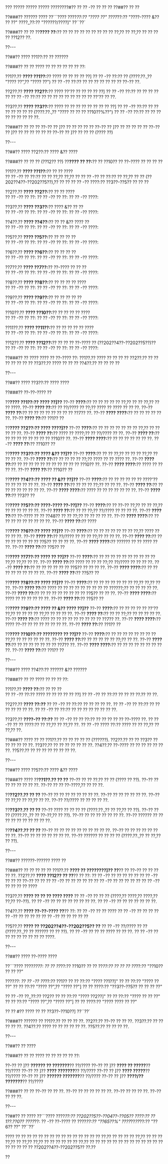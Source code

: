 ??? ????? ????? ????? ????????#?? ?? ?? -?? ?? ?? ??
??##?? ?? ??

??###?? ?????? ????
??```????
????_??:?? "???? ??"
????_??:?? "????-???? &?? ?? ??"
????_??:?? "??????/????]"
??``??`

??###?? ?? ??
??**???? ??:**?? ?? ?? ?? ?? ?? ?? ?? ?? ?? ??,?? ?? ??,?? ?? ?? ?? ?? ??12?? ??.

??---

??##?? ???? ??1??:?? ?? ??????

??###?? ?? ??
???? ?? ?? ?? ?? ?? ?? ??:

??1??.?? **???? ??1??:**?? ???? ?? ?? ?? ?? ??]
??  ?? -?? ??:?? ?? (????.??.,?? "???? ??",?? "???? ??")
??  ?? -?? ??:?? ?? ?? ?? ?? ?? ?? ?? ??-?? ??.

??2??.?? **???? ??2??:**?? ???? ??'?? ?? ?? ?? ?? ??]
??  ?? -?? ??:?? ?? ?? ?? ?? ??
??  ?? -?? ??:?? ?? ?? ?? ?? ?? ?? ?? ?? ?? ??'?? ?? ??.

??3??.?? **???? ??3??:**?? ???? ?? ?? ?? ?? ?? ?? ?? ?? ??]
??  ?? -?? ??:?? ?? ?? ?? ?? ?? ?? ?? (????.??.,?? "???? ?? ?? ?? ??10??%??")
??  ?? -?? ??:?? ?? ?? ?? ?? ?? ?? ?? ?? ??.

??###?? ?? ?? ??
??-?? ?? ]?? ?? ?? ?? ?? ??
??-?? ?? ]?? ?? ?? ?? ?? ?? 
??-?? ?? ]?? ?? ?? ?? ?? ?? ??
??-?? ?? ]?? ?? ?? ?? (???? ??)

??---

??##?? ???? ??2??:?? ???? &?? ????

??###?? ?? ?? ?? (??12?? ??)
??**???? ?? ??:**?? ?? ??10?? ?? ??-???? ?? ?? ?? ??

??1??.?? **???? ??1??:**?? ?? ?? ????  
??  ?? -?? ?? ??:?? ?? ?? ??,?? ??,?? ??
??  ?? -?? ?? ??:?? ?? ??,?? ?? ?? (??202??4??-??202??5??),?? ?? ??
??  ?? -?? ????:?? ??3??-??5?? ?? ?? ??

??2??.?? **???? ??2??:**?? ?? ?? ????  
??  ?? -?? ?? ??:
??  ?? -?? ?? ??:
??  ?? -?? ????:

??3??.?? **???? ??3??:**?? ???? &?? ?? ??  
??  ?? -?? ?? ??:
??  ?? -?? ?? ??:
??  ?? -?? ????:

??4??.?? **???? ??4??:**?? ?? ?? &?? ???? ??  
??  ?? -?? ?? ??:
??  ?? -?? ?? ??:
??  ?? -?? ????:

??5??.?? **???? ??5??:**?? ?? ?? ?? ??  
??  ?? -?? ?? ??:
??  ?? -?? ?? ??:
??  ?? -?? ????:

??6??.?? **???? ??6??:**?? ?? ?? ?? ??  
??  ?? -?? ?? ??:
??  ?? -?? ?? ??:
??  ?? -?? ????:

??7??.?? **???? ??7??:**?? ??-???? ?? ?? ??  
??  ?? -?? ?? ??:
??  ?? -?? ?? ??:
??  ?? -?? ????:

??8??.?? **???? ??8??:**?? ?? ?? ?? ?? ????  
??  ?? -?? ?? ??:
??  ?? -?? ?? ??:
??  ?? -?? ????:

??9??.?? **???? ??9??:**?? ?? ?? ?? ?? ??  
??  ?? -?? ?? ??:
??  ?? -?? ?? ??:
??  ?? -?? ????:

??10??.?? **???? ??10??:**?? ?? ?? ?? ?? ????  
??   ?? -?? ?? ??:
??   ?? -?? ?? ??:
??   ?? -?? ????:

??11??.?? **???? ??11??:**?? ?? ?? ?? ?? ?? ????  
??   ?? -?? ?? ??:
??   ?? -?? ?? ??:
??   ?? -?? ????:

??12??.?? **???? ??12??:**?? ?? ?? ?? ??-???? ?? (??202??4??-??202??5??)??  
??   ?? -?? ?? ??:
??   ?? -?? ?? ??:
??   ?? -?? ????:

??###?? ?? ????
???? ?? ??-???? ??:
??1??.?? ???? ?? ?? ?? ??
??2??.?? ?? ?? ?? ?? ?? ?? ??
??3??.?? ???? ?? ?? ??
??4??.?? ?? ?? ?? ??

??---

??##?? ???? ??3??:?? ???? ????

??###?? ??-??-???? ??

??**???? ??1??:?? ???? ??]??**
??-?? **????:**?? ?? ?? ?? ?? ?? ??,?? ?? ?? ??,?? ?? ?? ????.
??-?? **???? ??:**?? ?? ??/???? ?? ??;?? ???? ?? ???? ?? ?? ??.
??-?? **???? ??:**?? ?? ?? ?? ?? ?? ?? ?? ?? ??7?? ??.
??-?? **???? ????:**?? ?? ?? ?? ?? ?? ??.
??-?? **???? ??:**?? ??1?? ??

??**???? ??2??:?? ???? ????]??**
??-?? **????:**?? ?? ?? ?? ?? ?? ?? ?? ??,?? ?? ?? ?? ?? ??.
??-?? **???? ??:**?? ???? ?? ????;?? ?? ??/???? ?? ??.
??-?? **???? ??:**?? ?? ?? ?? ?? ?? ?? ?? ?? ??10?? ??.
??-?? **???? ????:**?? ?? ?? ?? ?? ?? ?? ??.
??-?? **???? ??:**?? ??10?? ??

??**???? ??3??:?? ???? &?? ??]??**
??-?? **????:**?? ?? ?? ??,?? ?? ?? ?? ??,?? ?? ?? ?? ??.
??-?? **???? ??:**?? ?? ?? ?? ?? ??;?? ???? ?? ?? ???? ??.
??-?? **???? ??:**?? ?? ?? ?? ?? ?? ?? ?? ?? ?? ?? ?? ??10?? ??.
??-?? **???? ????:**?? ???? ?? ?? ?? ??.
??-?? **???? ??:**?? ??10?? ??

??**???? ??4??:?? ???? ?? &?? ??]??**
??-?? **????:**?? ?? ?? ?? ?? ?? ?? ????'?? ?? ?? ?? ?? ?? ??.
??-?? **???? ??:**?? ?? ?? ?? ??;?? ?? ?? ??.
??-?? **???? ??:**?? ?? ?? ?? ?? ?? ?? ?? ??.
??-?? **???? ????:**?? ???? ?? ?? ?? ?? ?? ?? ??.
??-?? **???? ??:**?? ??3?? ??

??**???? ??5??:?? ????-???? ??-??]??**
??-?? **????:**?? ?? ??-?? ??,?? ?? ?? ??,?? ?? ?? ?? ?? ?? ??.
??-?? **???? ??:**?? ?? ?? ??;?? ??/???? ?? ?? ?? ??.
??-?? **???? ??:**?? ??-???? ?? ?? ??48?? ?? ?? ??;?? ?? ?? ?? ?? ??.
??-?? **???? ????:**?? ?? ?? ?? ?? ?? ?? ?? ?? ??.
??-?? **???? ??:**?? ????

??**???? ??6??:?? ???? ??]??**
??-?? **????:**?? ?? ?? ?? ?? ?? ?? ?? ??,?? ???? ?? ?? ?? ??.
??-?? **???? ??:**?? ??/???? ?? ?? ?? ??;?? ?? ?? ??.
??-?? **???? ??:**?? ?? ?? ?? ?? ?? ?? ?? ??5?? ?? ?? ?? ??.
??-?? **???? ????:**?? ?????? ?? ?? ???? ?? ??.
??-?? **???? ??:**?? ??5?? ??

??**???? ??7??:?? ???? ?? ??]??**
??-?? **????:**?? ?? ?? ?? ?? ?? ?? ?? ?? ?? ?? ??,?? ??,?? ?? ??.
??-?? **???? ??:**?? ???? ?? ?? ?? ??;?? ??/???? ?? ?? ?? ??.
??-?? **???? ??:**?? ?? ?? ?? ?? ?? ?? ??5?? ?? ?? ?? ??.
??-?? **???? ????:**?? ?? ?? ?? ?? ?? ?? ?? ?? ??.
??-?? **???? ??:**?? ??5?? ??

??**???? ??8??:?? ???? ??]??**
??-?? **????:**?? ?? ?? ?? ?? ?? ?? ?? ??,?? ??,?? ?? ??.
??-?? **???? ??:**?? ???? ?? ?? ?? ?? ?? ?? ?? ?? ?? ??????;?? ?? ?? ?? ?? ??.
??-?? **???? ??:**?? ?? ?? ?? ?? ?? ?? ?? ?? ??5?? ?? ?? ??.
??-?? **???? ????:**?? ???? ?? ?? ?? ?? ?? ??.
??-?? **???? ??:**?? ??5?? ??

??**???? ??9??:?? ???? ?? &?? ???? ??]??**
??-?? **????:**?? ?? ?? ?? ?? ?? ??'?? ??,?? ?? ?? ?? ?? ??,?? ?? ?? ?? ??.
??-?? **???? ??:**?? ?? ?? ??;?? ?? ?? ?? ?? ??.
??-?? **???? ??:**?? ???? ?? ?? ?? ?? ?? ?? ?? ?? ?? ??7?? ??.
??-?? **???? ????:**?? ???? ??-?? ?? ?? ?? ?? ?? ?? ??.
??-?? **???? ??:**?? ??1?? ??

??**???? ??10??:?? ???????? ?? ??]??**
??-?? **????:**?? ?? ?? ?? ?? ?? ?? ?? ?? ??,?? ?? ?? ?? ?? ?? ??.
??-?? **???? ??:**?? ?? ?? ?? ?? ?? ??;?? ?? ??.
??-?? **???? ??:**?? ?? ?? ?? ?? ?? ?? ?? ??7?? ??.
??-?? **???? ????:**?? ?? ?? ?? ?? ?? ?? ?? ?? ??.
??-?? **???? ??:**?? ??1?? ??

??---

??##?? ???? ??4??:?? ?????? &?? ??????

??###?? ?? ??
???? ?? ?? ?? ??:

??1??.?? **???? ??:**?? ?? ?? ??  
??  ?? -?? ??:?? ???? ?? ?? ?? ?? ?? ??]
??  ?? -?? ?? ??:?? ?? ?? ?? ??.?? ?? ??.

??2??.?? **???? ??:??**
??  ?? -?? ?? ??:?? ?? ?? ?? ?? ??.
??  ?? -?? ?? ??:?? ?? ?? ?? ?? ?? ?? ??.
??  ?? -?? ?? ??:?? ?? ?? ?? ?? ?? ?? ?? ??.

??3??.?? **????-?? ??:??**
??  ?? -?? ?? ?? ??:?? ?? ?? ?? ?? ?? ??-???? ??.
??  ?? -?? ?? ?? ????:?? ?? ??,?? ?? ??,?? ??.
??  ?? -?? ???? ??:?? ???? ?? ?? ??,?? ?? ??,?? ??.

??###?? ???? ?? ??
??1??.?? ?? ?? ?? ?? ?? (??????).
??2??.?? ?? ?? ??3?? ?? ?? ?? ?? ?? ??.
??3??.?? ?? ?? ?? ?? ?? ?? ??.
??4??.?? ??-???? ?? ?? ?? ?? ?? ?? ??.
??5??.?? ?? ?? ?? ?? ?? ?? ?? ??.

??---

??##?? ???? ??5??:?? ???? &?? ????

??###?? ????
??**??1??.?? ?? ??**
??-?? ?? ?? ??.?? ?? ?? (???? ?? ??).
??-?? ?? ?? ?? ?? ?? ?? ??.
??-?? ?? ?? ??-????,?? ?? ?? ??.

??**??2??.?? ?? ??**
??-?? ?? ?? ?? ?? ?? ?? ?? ??.
??-?? ?? ?? ?? ?? ?? ??.
??-?? ?? ??,?? ?? ??,?? ?? ??.
??-?? ??/???? ?? ?? ?? ?? ??.

??**??3??.?? ?? ??**
??-?? ???? ?? ?? ?? ?? (????.??.,?? ?? ??,?? ?? ??).
??-?? ?? ?? (????.??.,?? ?? ??-??,?? ?? ??).
??-?? ?? ?? ?? ?? ?? ?? ??.
??-?? ?????? ?? ?? ?? ?? ?? ?? ?? ?? ?? ??.

??**??4??.?? ?? ??**
??-?? ?? ?? ?? ?? ?? ?? ?? ?? ?? ??.
??-?? ?? ?? ?? ?? ?? ?? ?? ??.
??-?? ?? ?? ?? ?? ?? ?? ??.
??-?? ?????? ?? ?? ?? ?? (????.??.,?? ?? ??,?? ?? ??).

??---

??##?? ??????-?????? ???? ??

??###?? ?? ?? ?? ?? ??
??1??.?? **???? ?? ????????]?? ??**?? ?? ??-?? ?? ?? ?? ?? ??.
??2??.?? **???? ??12?? ?? ??**?? ?? ??:
??  ?? -?? ?? ?? ?? ?? ??
??  ?? -?? ?? ?? ?? ??-?? ?? ??
??  ?? -?? ?? ?? ?? ?? ??
??  ?? -?? ?? ?? ?? ?? ??
??  ?? -?? ?? ?? ?? ?? ????

??3??.?? **???? ?? ?? ?? ???? ????**
??  ?? -?? ?? ?? ?? (????,?? ????,?? ????,?? ??,?? ??-??).
??  ?? -?? ?? ?? ?? ?? ?? ?? ?? ??.
??  ?? -?? ?? ?? ?? ?? ?? ?? ??.

??4??.?? **???? ??-??-???? ??**?? ??:
??  ?? -?? ?? ?? ????
??  ?? -?? ?? ?? ??
??  ?? -?? ?? ?? ?? ??
??  ?? -?? ?? ?? ?? ?? ??

??5??.?? **???? ?? ??202??4??-??202??5?? ??**
??  ?? -?? ??/???? ?? ?? (????.??.,?? ?? ?????? ?? ?? ??).
??  ?? -?? ?? ?? ?? ???? ?? ?? ??.
??  ?? -?? ?? ?? ?? ?? ?? ?? ?? ?? ????.

??---

??##?? ???? ??-???? ????

??```????
????_????:
?? ?? ??_??:?? ??10??
?? ?? ??_??:?? ??
?? ?? ??_??:?? "??10?? ?? ?? ??"

????_??:
?? ?? -?? ??_??:?? ??1??
??   ?? ??:?? "???? ??1??]"
??   ?? ??:?? "???? ?? ??"
??   ?? ??:?? "???? ??",?? "???? ??"]
??   ?? ????:?? "??3??-??5?? ?? ?? ?? ??"

?? ?? -?? ??_??:?? ??2??
??   ?? ??:?? "???? ??2??]"
??   ?? ??:?? "???? ?? ?? ??"
??   ?? ??:?? "???? ??",?? "???? ??"]
??   ?? ????:?? "???? ???? ?? ??"

?? ?? #?? ???? ?? ?? ??3??-??10??]
??``??`

??###?? ?????? ??
??1??.?? ?? ?? ?? ??.
??2??.?? ??-?? ?? ?? ??.
??3??.?? ?? ?? ?? ?? ??.
??4??.?? ???? ?? ?? ?? ?? ?? ??.
??5??.?? ?? ?? ?? ??.

??---

??##?? ?? ????

??###?? ?? ??
???? ?? ?? ?? ?? ?? ??:

??-?? ?? ]?? **?????? ?? ???????**?? ??/????
??-?? ?? ]?? **???? ?? ?????**?? ??/????
??-?? ?? ]?? **???? ???????**?? ??/????
??-?? ?? ]?? **???? ?????**?? ??/????
??-?? ?? ]?? **?????? ???????**?? ??/????
??-?? ?? ]?? **????/?? ???????**?? ??/????

??###?? ?? ??
??-?? ?? ?? ??.
??-?? ?? ?? ?? ?? ?? ??.
??-?? ?? ?? ?? ??.
??-?? ?? ?? ??.

??---

??##?? ?? ????
??```????
????_??:?? ??202??5??-??04??-??05??
????:?? ??1??.??0??
????_??:
?? -?? ??-???? ??
????_??:?? "??65??%"
????_??_??_??:?? "??6?? ??"
??``??`

???? ?? ?? ?? ?? ?? ?? ?? ?? ?? ?? ?? ?? ?? ?? ?? ??.?? ?? ?? ?? ?? ??,?? ?? ?? ?? ??,?? ?? ??,?? ??,?? ?? ?? ?? ?? ?? ?? ??.?? ?? ?? ?? ?? ?? ?? ?? ?? ?? ?? ?? ?? ?? ?? ?? ?? ?? ?? ??202??4??-??202??5?? ??.??

??